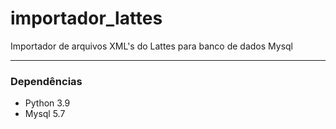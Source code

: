 # importador_lattes

Importador de arquivos XML's do Lattes para banco de dados Mysql

---

### Dependências

- Python 3.9
- Mysql 5.7
